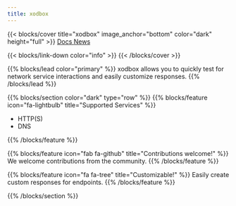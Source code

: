 ```yaml
---
title: xodbox
---
```

{{< blocks/cover title="xodbox" image_anchor="bottom" color="dark" height="full" >}}
<a class="btn btn-lg btn-primary me-3 mb-4" href="/xodbox/docs/">
  Docs <i class="fas fa-arrow-alt-circle-right ms-2"></i>
</a>
<a class="btn btn-lg btn-secondary me-3 mb-4" href="/xodbox/blog/">
  News <i class="fas fa-arrow-alt-circle-right  ms-2 "></i>
</a>

[//]: # (<p class="lead mt-5 code">Infrastructure automation for offensive operations.</p>)
{{< blocks/link-down color="info" >}}
{{< /blocks/cover >}}


{{% blocks/lead color="primary" %}}
xodbox allows you to quickly test for network service interactions and easily customize responses.
{{% /blocks/lead %}}


{{% blocks/section color="dark" type="row" %}}
{{% blocks/feature icon="fa-lightbulb" title="Supported Services" %}}

- HTTP(S)
- DNS

{{% /blocks/feature %}}


{{% blocks/feature icon="fab fa-github" title="Contributions welcome!" %}}
We welcome contributions from the community.
{{% /blocks/feature %}}


{{% blocks/feature icon="fa fa-tree" title="Customizable!"  %}}
Easily create custom responses for endpoints.
{{% /blocks/feature %}}


{{% /blocks/section %}}

